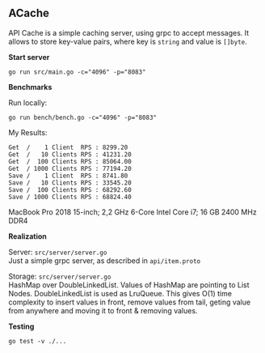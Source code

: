 

## ACache
API Cache is a simple caching server, using grpc to accept messages. It allows to store key-value pairs, where key is `string` and value is `[]byte`.

**Start server**
```
go run src/main.go -c="4096" -p="8083"
```

**Benchmarks**

Run locally:  
```
go run bench/bench.go -c="4096" -p="8083"
```

My Results:
```
Get  /    1 Client  RPS : 8299.20
Get  /   10 Clients RPS : 41231.20
Get  /  100 Clients RPS : 85064.00
Get  / 1000 Clients RPS : 77194.20
Save /    1 Client  RPS : 8741.80
Save /   10 Clients RPS : 33545.20
Save /  100 Clients RPS : 68292.60
Save / 1000 Clients RPS : 68824.40
```
MacBook Pro 2018 15-inch; 2,2 GHz 6-Core Intel Core i7; 16 GB 2400 MHz DDR4

**Realization**

Server: `src/server/server.go`  
Just a simple grpc server, as described in `api/item.proto`  

Storage: `src/server/server.go`  
HashMap over DoubleLinkedList. Values of HashMap are pointing to List Nodes. DoubleLinkedList is used as LruQueue. This gives O(1) time complexity to insert values in front, remove values from tail, geting value from anywhere and moving it to front & removing values.

**Testing**
```
go test -v ./...
```